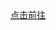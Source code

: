 <!DOCTYPE html>
<html lang="en">
<head>
  
</head>
<body>
    <a align="Center" href="https://www.baidu.com">点击前往</a><br/>
    <img arc="rabbit.png"/>
</body>
</html>
